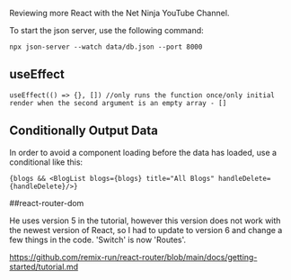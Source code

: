 Reviewing more React with the Net Ninja YouTube Channel.

To start the json server, use the following command:

    npx json-server --watch data/db.json --port 8000

## useEffect

    useEffect(() => {}, []) //only runs the function once/only initial render when the second argument is an empty array - []

## Conditionally Output Data

In order to avoid a component loading before the data has loaded, use a conditional like this:

    {blogs && <BlogList blogs={blogs} title="All Blogs" handleDelete={handleDelete}/>}

##react-router-dom

He uses version 5 in the tutorial, however this version does not work with the newest version of React, so I had to update to version 6 and change a few things in the code. 'Switch' is now 'Routes'.

https://github.com/remix-run/react-router/blob/main/docs/getting-started/tutorial.md
